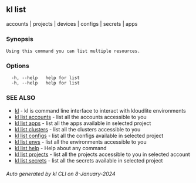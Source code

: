 ## kl list

accounts | projects | devices | configs | secrets | apps

### Synopsis

```
Using this command you can list multiple resources.

```

### Options

```
  -h, --help   help for list
  -h, --help   help for list
```

### SEE ALSO

* [kl](kl.md)  - kl is command line interface to interact with kloudlite environments
* [kl list accounts](kl_list_accounts.md)  - list all the accounts accessible to you
* [kl list apps](kl_list_apps.md)  - list all the apps available in selected project
* [kl list clusters](kl_list_clusters.md)  - list all the clusters accessible to you
* [kl list configs](kl_list_configs.md)  - list all the configs available in selected project
* [kl list envs](kl_list_envs.md)  - list all the environments accessible to you
* [kl list help](kl_list_help.md)  - Help about any command
* [kl list projects](kl_list_projects.md)  - list all the projects accessible to you in selected account
* [kl list secrets](kl_list_secrets.md)  - list all the secrets available in selected project

###### Auto generated by kl CLI on 8-January-2024
